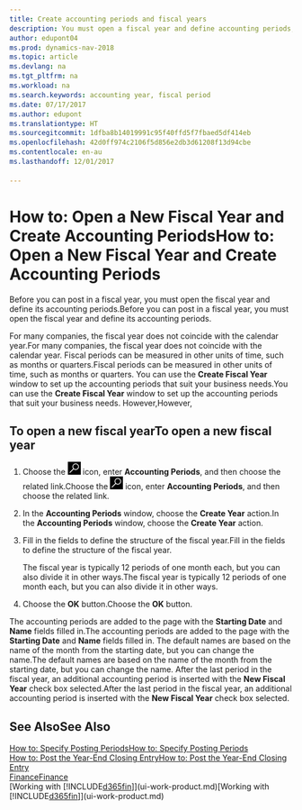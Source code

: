 ```yaml
---
title: Create accounting periods and fiscal years
description: You must open a fiscal year and define accounting periods, before you can post in a fiscal year.
author: edupont04
ms.prod: dynamics-nav-2018
ms.topic: article
ms.devlang: na
ms.tgt_pltfrm: na
ms.workload: na
ms.search.keywords: accounting year, fiscal period
ms.date: 07/17/2017
ms.author: edupont
ms.translationtype: HT
ms.sourcegitcommit: 1dfba8b14019991c95f40ffd5f7fbaed5df414eb
ms.openlocfilehash: 42d0ff974c2106f5d856e2db3d61208f13d94cbe
ms.contentlocale: en-au
ms.lasthandoff: 12/01/2017

---
```

# <a name="how-to-open-a-new-fiscal-year-and-create-accounting-periods"></a><span data-ttu-id="05285-103">How to: Open a New Fiscal Year and Create Accounting Periods</span><span class="sxs-lookup"><span data-stu-id="05285-103">How to: Open a New Fiscal Year and Create Accounting Periods</span></span>
<span data-ttu-id="05285-104">Before you can post in a fiscal year, you must open the fiscal year and define its accounting periods.</span><span class="sxs-lookup"><span data-stu-id="05285-104">Before you can post in a fiscal year, you must open the fiscal year and define its accounting periods.</span></span>  

<span data-ttu-id="05285-105">For many companies, the fiscal year does not coincide with the calendar year.</span><span class="sxs-lookup"><span data-stu-id="05285-105">For many companies, the fiscal year does not coincide with the calendar year.</span></span> <span data-ttu-id="05285-106">Fiscal periods can be measured in other units of time, such as months or quarters.</span><span class="sxs-lookup"><span data-stu-id="05285-106">Fiscal periods can be measured in other units of time, such as months or quarters.</span></span> <span data-ttu-id="05285-107">You can use the **Create Fiscal Year** window to set up the accounting periods that suit your business needs.</span><span class="sxs-lookup"><span data-stu-id="05285-107">You can use the **Create Fiscal Year** window to set up the accounting periods that suit your business needs.</span></span> <span data-ttu-id="05285-108">However,</span><span class="sxs-lookup"><span data-stu-id="05285-108">However,</span></span>   

## <a name="to-open-a-new-fiscal-year"></a><span data-ttu-id="05285-109">To open a new fiscal year</span><span class="sxs-lookup"><span data-stu-id="05285-109">To open a new fiscal year</span></span>
1. <span data-ttu-id="05285-110">Choose the ![Search for Page or Report](media/ui-search/search_small.png "Search for Page or Report icon") icon, enter **Accounting Periods**, and then choose the related link.</span><span class="sxs-lookup"><span data-stu-id="05285-110">Choose the ![Search for Page or Report](media/ui-search/search_small.png "Search for Page or Report icon") icon, enter **Accounting Periods**, and then choose the related link.</span></span>
2. <span data-ttu-id="05285-111">In the **Accounting Periods** window, choose the **Create Year** action.</span><span class="sxs-lookup"><span data-stu-id="05285-111">In the **Accounting Periods** window, choose the **Create Year** action.</span></span>
3. <span data-ttu-id="05285-112">Fill in the fields to define the structure of the fiscal year.</span><span class="sxs-lookup"><span data-stu-id="05285-112">Fill in the fields to define the structure of the fiscal year.</span></span>

    <span data-ttu-id="05285-113">The fiscal year is typically 12 periods of one month each, but you can also divide it in other ways.</span><span class="sxs-lookup"><span data-stu-id="05285-113">The fiscal year is typically 12 periods of one month each, but you can also divide it in other ways.</span></span>
4. <span data-ttu-id="05285-114">Choose the **OK** button.</span><span class="sxs-lookup"><span data-stu-id="05285-114">Choose the **OK** button.</span></span>

<span data-ttu-id="05285-115">The accounting periods are added to the page with the **Starting Date** and **Name** fields filled in.</span><span class="sxs-lookup"><span data-stu-id="05285-115">The accounting periods are added to the page with the **Starting Date** and **Name** fields filled in.</span></span> <span data-ttu-id="05285-116">The default names are based on the name of the month from the starting date, but you can change the name.</span><span class="sxs-lookup"><span data-stu-id="05285-116">The default names are based on the name of the month from the starting date, but you can change the name.</span></span> <span data-ttu-id="05285-117">After the last period in the fiscal year, an additional accounting period is inserted with the **New Fiscal Year** check box selected.</span><span class="sxs-lookup"><span data-stu-id="05285-117">After the last period in the fiscal year, an additional accounting period is inserted with the **New Fiscal Year** check box selected.</span></span>  


## <a name="see-also"></a><span data-ttu-id="05285-118">See Also</span><span class="sxs-lookup"><span data-stu-id="05285-118">See Also</span></span>
[<span data-ttu-id="05285-119">How to: Specify Posting Periods</span><span class="sxs-lookup"><span data-stu-id="05285-119">How to: Specify Posting Periods</span></span>](finance-how-specify-posting-periods.md)  
[<span data-ttu-id="05285-120">How to: Post the Year-End Closing Entry</span><span class="sxs-lookup"><span data-stu-id="05285-120">How to: Post the Year-End Closing Entry</span></span>](year-how-post-year-end-close-entry.md)  
[<span data-ttu-id="05285-121">Finance</span><span class="sxs-lookup"><span data-stu-id="05285-121">Finance</span></span>](finance.md)  
<span data-ttu-id="05285-122">[Working with [!INCLUDE[d365fin](includes/d365fin_md.md)]](ui-work-product.md)</span><span class="sxs-lookup"><span data-stu-id="05285-122">[Working with [!INCLUDE[d365fin](includes/d365fin_md.md)]](ui-work-product.md)</span></span>

